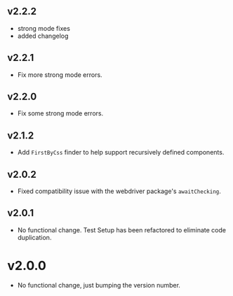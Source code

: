 ## v2.2.2

* strong mode fixes
* added changelog

## v2.2.1

* Fix more strong mode errors.

## v2.2.0

* Fix some strong mode errors.

## v2.1.2

* Add `FirstByCss` finder to help support recursively defined components.

## v2.0.2

* Fixed compatibility issue with the webdriver package's `awaitChecking`.

## v2.0.1

* No functional change. Test Setup has been refactored to eliminate code
  duplication.

# v2.0.0

* No functional change, just bumping the version number.
